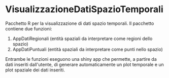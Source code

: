 # VisualizzazioneDatiSpazioTemporali



Pacchetto R per la visualizzazione di dati spazio temporali. Il pacchetto contiene due funzioni:

1) AppDatiRegionali (entità spaziali da interpretare come regioni dello spazio)
2) AppDatiPuntuali (entità spaziali da interpretare come punti nello spazio)

Entrambe le funzioni eseguono una shiny app che permette, a partire da dati inseriti dall'utente, di generare automaticamente un plot temporale e un plot spaziale dei dati inseriti.

